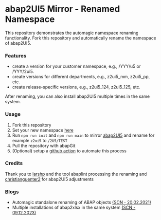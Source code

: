 # abap2UI5 Mirror - Renamed Namespace

This repository demonstrates the automagic namespace renaming functionality. Fork this repository and automatically rename the namespace of abap2UI5.

### Features
* create a version for your customer namespace, e.g., /YYY/u5 or /YYY/2ui5.
* create versions for different departments, e.g., z2ui5_mm, z2ui5_pp, etc.
* create release-specific versions, e.g., z2ui5_124, z2ui5_125, etc.

After renaming, you can also install abap2UI5 multiple times in the same system.

### Usage
1. Fork this repository
2. Set your new namespace [here](https://github.com/abap2UI5/abap2UI5-mirror-renamed/blob/main/abaplint_rename.json#L16-L17)
3. Run `npm run init` and `npm run main` to mirror [abap2UI5](https://github.com/abap2UI5/abap2UI5) and rename for example `z2ui5` to `/2U5/TEST`
4. Pull the repository with abapGit
5. (Optional) setup a [github action](https://github.com/abap2UI5/abap2UI5-mirror-renamed/blob/main/.github/workflows/cron.yml) to automate this process

### Credits
Thank you to [larshp](https://github.com/larshp) and the tool abaplint processing the renaming and [christianguenter2](https://github.com/christianguenter2) for abap2UI5 adjustments

### Blogs
* Automagic standalone renaming of ABAP objects [(SCN - 20.02.2021)](https://community.sap.com/t5/application-development-blog-posts/automagic-standalone-renaming-of-abap-objects/ba-p/13499851)
* Multiple installations of abap2xlsx in the same system [(SCN - 09.12.2023)](https://community.sap.com/t5/application-development-blog-posts/multiple-installations-of-abap2xlsx-in-the-same-system/ba-p/13578241)
